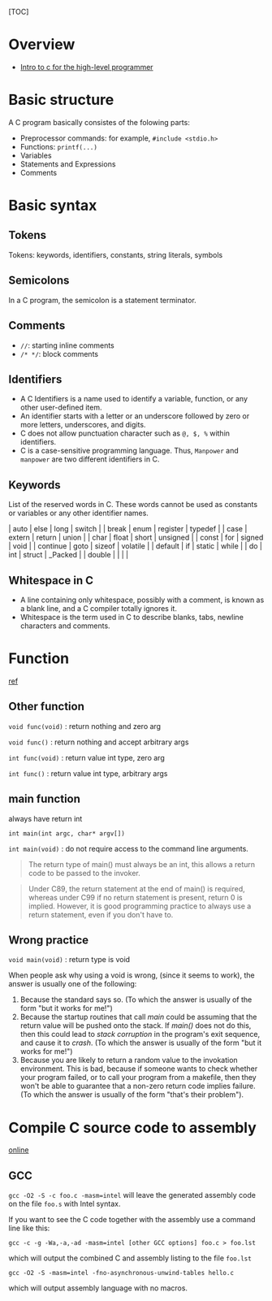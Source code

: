 [TOC]

# Overview

- [Intro to c for the high-level programmer](https://github.com/charles-l/intro_to_c_slideshow)

# Basic structure

A C program basically consistes of the folowing parts:
- Preprocessor commands: for example, `#include <stdio.h>`
- Functions: `printf(...)`
- Variables
- Statements and Expressions
- Comments

# Basic syntax

## Tokens

Tokens: keywords, identifiers, constants, string literals, symbols

## Semicolons

In a C program, the semicolon is a statement terminator.

## Comments

- `//`: starting inline comments
- `/* */`: block comments

## Identifiers

- A C Identifiers is a name used to identify a variable, function, or
  any other user-defined item.
- An identifier starts with a letter or an underscore followed by zero
  or more letters, underscores, and digits.
- C does not allow punctuation character such as `@, $, %` within
  identifiers.
- C is a case-sensitive programming language. Thus, `Manpower` and
  `manpower` are two different identifiers in C.

## Keywords

List of the reserved words in C. These words cannot be used as constants
or variables or any other identifier names.

| auto     | else   | long     | switch   |
| break    | enum   | register | typedef  |
| case     | extern | return   | union    |
| char     | float  | short    | unsigned |
| const    | for    | signed   | void     |
| continue | goto   | sizeof   | volatile |
| default  | if     | static   | while    |
| do       | int    | struct   | _Packed  |
| double   |        |          |          |

## Whitespace in C

- A line containing only whitespace, possibly with a comment, is known
  as a blank line, and a C compiler totally ignores it.
- Whitespace is the term used in C to describe blanks, tabs, newline
  characters and comments.

# Function

[ref](http://users.aber.ac.uk/auj/voidmain.cgi)

## Other function

`void func(void)` : return nothing and zero arg

`void func()` : return nothing and accept arbitrary args

`int func(void)` : return value int type, zero arg

`int func()` : return value int type, arbitrary args

## main function

always have return int

`int main(int argc, char* argv[])`

`int main(void)` : do not require access to the command line arguments.
>The return type of main() must always be an int, this allows a return
code to be passed to the invoker.

>Under C89, the return statement at the end of main() is required,
>whereas under C99 if no return statement is present, return 0 is
>implied. However, it is good programming practice to always use a
>return statement, even if you don't have to.

## Wrong practice

`void main(void)` : return type is void

When people ask why using a void is wrong, (since it seems to work), the
answer is usually one of the following:

1. Because the standard says so. (To which the answer is usually of the
   form "but it works for me!")
2. Because the startup routines that call *main* could be assuming that
   the return value will be pushed onto the stack. If *main()* does not
   do this, then this could lead to *stack corruption* in the program's
   exit sequence, and cause it to *crash*. (To which the answer is
   usually of the form "but it works for me!")
3. Because you are likely to return a random value to the invokation
   environment. This is bad, because if someone wants to check whether
   your program failed, or to call your program from a makefile, then
   they won't be able to guarantee that a non-zero return code implies
   failure. (To which the answer is usually of the form "that's their
   problem").

# Compile C source code to assembly

[online](http://assembly.ynh.io/)

## GCC

`gcc -O2 -S -c foo.c -masm=intel` will leave the generated assembly code
on the file `foo.s` with Intel syntax.

If you want to see the C code together with the assembly use a command
line like this:

`gcc -c -g -Wa,-a,-ad -masm=intel [other GCC options] foo.c > foo.lst`

which will output the combined C and assembly listing to the file
`foo.lst`

`gcc -O2 -S -masm=intel -fno-asynchronous-unwind-tables hello.c`

which will output assembly language with no macros.
